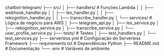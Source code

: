 chatbot-telegram/
├── src/
│   ├── handlers/             # Funções Lambda
│   │   ├── webhook_handler.py
│   │   ├── lex_handler.py
│   │   ├── rekognition_handler.py
│   │   ├── transcribe_handler.py
│   └── services/             # Lógica de negócio para AWS
│       ├── telegram_api.py
│       ├── lex_service.py
│       ├── rekognition_service.py
│       ├── transcribe_service.py
│       └── user_profile_service.py
├── tests/                    # Testes
│   ├── test_handlers.py
│   └── test_services.py
├── serverless.yml            # Configuração do Serverless Framework
├── requirements.txt          # Dependências Python
├── README.md                 # Documentação
└── .env                      # Variáveis de ambiente
